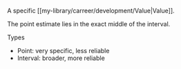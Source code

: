 A specific [[my-library/carreer/development/Value|Value]].

The point estimate lies in the exact middle of the interval.

Types

- Point: very specific, less reliable
- Interval: broader, more reliable